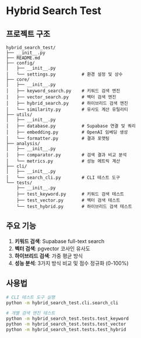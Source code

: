 # Hybrid Search Test

## 프로젝트 구조
```
hybrid_search_test/
├── __init__.py
├── README.md
├── config/
│   ├── __init__.py
│   └── settings.py          # 환경 설정 및 상수
├── core/
│   ├── __init__.py
│   ├── keyword_search.py    # 키워드 검색 엔진
│   ├── vector_search.py     # 벡터 검색 엔진
│   ├── hybrid_search.py     # 하이브리드 검색 엔진
│   └── similarity.py        # 유사도 계산 유틸리티
├── utils/
│   ├── __init__.py
│   ├── database.py          # Supabase 연결 및 쿼리
│   ├── embedding.py         # OpenAI 임베딩 생성
│   └── formatter.py         # 결과 포맷팅
├── analysis/
│   ├── __init__.py
│   ├── comparator.py        # 검색 결과 비교 분석
│   └── metrics.py           # 성능 메트릭 계산
├── cli/
│   ├── __init__.py
│   └── search_cli.py        # CLI 테스트 도구
└── tests/
    ├── __init__.py
    ├── test_keyword.py      # 키워드 검색 테스트
    ├── test_vector.py       # 벡터 검색 테스트
    └── test_hybrid.py       # 하이브리드 검색 테스트
```

## 주요 기능
1. **키워드 검색**: Supabase full-text search
2. **벡터 검색**: pgvector 코사인 유사도
3. **하이브리드 검색**: 가중 평균 방식
4. **성능 분석**: 3가지 방식 비교 및 점수 정규화 (0-100%)

## 사용법
```bash
# CLI 테스트 도구 실행
python -m hybrid_search_test.cli.search_cli

# 개별 검색 엔진 테스트
python -m hybrid_search_test.tests.test_keyword
python -m hybrid_search_test.tests.test_vector
python -m hybrid_search_test.tests.test_hybrid
```
